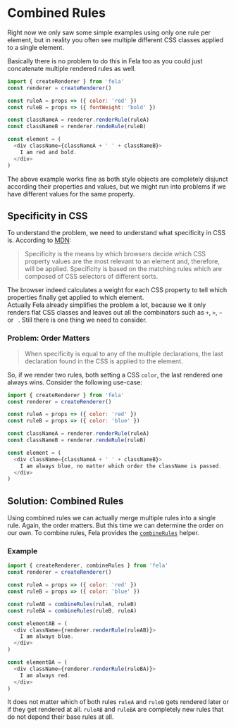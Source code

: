 # Combined Rules

Right now we only saw some simple examples using only one rule per element, but in reality you often see multiple different CSS classes applied to a single element.

Basically there is no problem to do this in Fela too as you could just concatenate multiple rendered rules as well.

```javascript
import { createRenderer } from 'fela'
const renderer = createRenderer()

const ruleA = props => ({ color: 'red' })
const ruleB = props => ({ fontWeight: 'bold' })

const classNameA = renderer.renderRule(ruleA)
const classNameB = renderer.rendeRule(ruleB)

const element = (
  <div className={classNameA + ' ' + classNameB}>
    I am red and bold.
  </div>
)
```

The above example works fine as both style objects are completely disjunct according their properties and values, but we might run into problems if we have different values for the same property.

## Specificity in CSS
To understand the problem, we need to understand what specificity in CSS is. According to [MDN](https://developer.mozilla.org/en-US/docs/Web/CSS/Specificity):
> Specificity is the means by which browsers decide which CSS property values are the most relevant to an element and, therefore, will be applied. Specificity is based on the matching rules which are composed of CSS selectors of different sorts.

The browser indeed calculates a weight for each CSS property to tell which properties finally get applied to which element. <br>
Actually Fela already simplifies the problem a lot, because we it only renders flat CSS classes and leaves out all the combinators such as `+`, `>`, `~` or ` `. Still there is one thing we need to consider.

### Problem: Order Matters
> When specificity is equal to any of the multiple declarations, the last declaration found in the CSS is applied to the element.

So, if we render two rules, both setting a CSS `color`, the last rendered one always wins. Consider the following use-case:

```javascript
import { createRenderer } from 'fela'
const renderer = createRenderer()

const ruleA = props => ({ color: 'red' })
const ruleB = props => ({ color: 'blue' })

const classNameA = renderer.renderRule(ruleA)
const classNameB = renderer.rendeRule(ruleB)

const element = (
  <div className={classNameA + ' ' + classNameB}>
    I am always blue, no matter which order the className is passed.
  </div>
)
```

## Solution: Combined Rules
Using combined rules we can actually merge multiple rules into a single rule. Again, the order matters. But this time we can determine the order on our own.
To combine rules, Fela provides the [`combineRules`](../api/combineRules.md) helper.

### Example
```javascript
import { createRenderer, combineRules } from 'fela'
const renderer = createRenderer()

const ruleA = props => ({ color: 'red' })
const ruleB = props => ({ color: 'blue' })

const ruleAB = combineRules(ruleA, ruleB)
const ruleBA = combineRules(ruleB, ruleA)

const elementAB = (
  <div className={renderer.renderRule(ruleAB)}>
    I am always blue.
  </div>
)

const elementBA = (
  <div className={renderer.renderRule(ruleBA)}>
    I am always red.
  </div>
)
```
It does not matter which of both rules `ruleA` and `ruleB` gets rendered later or if they get rendered at all. `ruleAB` and `ruleBA` are completely new rules that do not depend their base rules at all.
